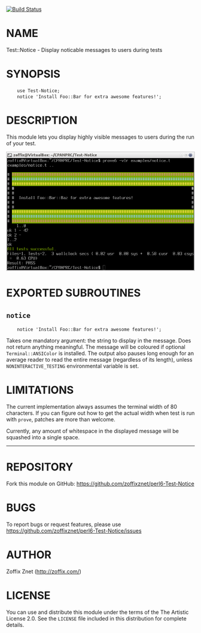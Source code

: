[![Build Status](https://travis-ci.org/zoffixznet/perl6-Test-Notice.svg)](https://travis-ci.org/zoffixznet/perl6-Test-Notice)

# NAME

Test::Notice - Display noticable messages to users during tests

# SYNOPSIS

```perl6
    use Test-Notice;
    notice 'Install Foo::Bar for extra awesome features!';
```

# DESCRIPTION

This module lets you display highly visible messages to users during
the run of your test.

![](sample.png)

# EXPORTED SUBROUTINES

## `notice`

```perl6
    notice 'Install Foo::Bar for extra awesome features!';
```

Takes one mandatory argument: the string to display in the message.
Does not return anything meaningful. The message will be coloured if optional
`Terminal::ANSIColor` is installed. The output also pauses long enough
for an average reader to read the entire message (regardless of its length),
unless `NONINTERACTIVE_TESTING` environmental variable is set.

# LIMITATIONS

The current implementation always assumes the terminal width of 80 characters.
If you can figure out how to get the actual width when test is run with
`prove`, patches are more than welcome.

Currently, any amount of whitespace in the displayed message will be squashed
into a single space.

---

# REPOSITORY

Fork this module on GitHub:
https://github.com/zoffixznet/perl6-Test-Notice

# BUGS

To report bugs or request features, please use
https://github.com/zoffixznet/perl6-Test-Notice/issues

# AUTHOR

Zoffix Znet (http://zoffix.com/)

# LICENSE

You can use and distribute this module under the terms of the
The Artistic License 2.0. See the `LICENSE` file included in this
distribution for complete details.
